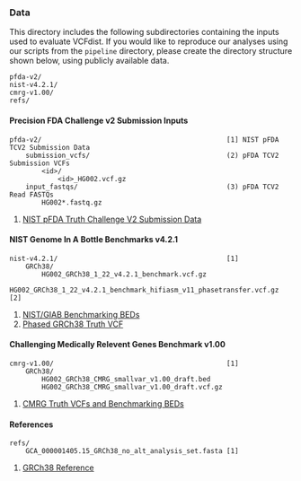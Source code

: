### Data
This directory includes the following subdirectories containing the inputs used to evaluate VCFdist. If you would like to reproduce our analyses using our scripts from the `pipeline` directory, please create the directory structure shown below, using publicly available data.

```
pfda-v2/
nist-v4.2.1/
cmrg-v1.00/
refs/
```

#### Precision FDA Challenge v2 Submission Inputs
```
pfda-v2/                                              [1] NIST pFDA TCV2 Submission Data
    submission_vcfs/                                  (2) pFDA TCV2 Submission VCFs
        <id>/
            <id>_HG002.vcf.gz
    input_fastqs/                                     (3) pFDA TCV2 Read FASTQs
        HG002*.fastq.gz
```
1. [NIST pFDA Truth Challenge V2 Submission Data](https://data.nist.gov/od/id/mds2-2336)


#### NIST Genome In A Bottle Benchmarks v4.2.1
```
nist-v4.2.1/                                          [1]
    GRCh38/
        HG002_GRCh38_1_22_v4.2.1_benchmark.vcf.gz
        HG002_GRCh38_1_22_v4.2.1_benchmark_hifiasm_v11_phasetransfer.vcf.gz [2]
```
1. [NIST/GIAB Benchmarking BEDs](https://ftp-trace.ncbi.nlm.nih.gov/ReferenceSamples/giab/release/AshkenazimTrio/HG002_NA24385_son/NISTv4.2.1/)
2. [Phased GRCh38 Truth VCF](https://ftp-trace.ncbi.nlm.nih.gov/ReferenceSamples/giab/release/AshkenazimTrio/HG002_NA24385_son/NISTv4.2.1/GRCh38/SupplementaryFiles/)


#### Challenging Medically Relevent Genes Benchmark v1.00
```
cmrg-v1.00/                                           [1]
    GRCh38/
        HG002_GRCh38_CMRG_smallvar_v1.00_draft.bed
        HG002_GRCh38_CMRG_smallvar_v1.00_draft.vcf.gz
```
1. [CMRG Truth VCFs and Benchmarking BEDs](https://ftp-trace.ncbi.nlm.nih.gov/ReferenceSamples/giab/release/AshkenazimTrio/HG002_NA24385_son/CMRG_v1.00/)

#### References
```
refs/
    GCA_000001405.15_GRCh38_no_alt_analysis_set.fasta [1]
```
1. [GRCh38 Reference](https://ftp-trace.ncbi.nlm.nih.gov/ReferenceSamples/giab/release/references/GRCh38)
